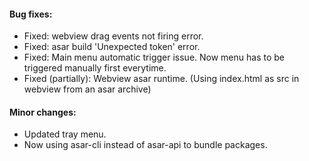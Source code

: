 #### Bug fixes:
* Fixed: webview drag events not firing error.
* Fixed: asar build 'Unexpected token' error.
* Fixed: Main menu automatic trigger issue. Now menu has to be triggered manually first everytime.
* Fixed (partially): Webview asar runtime. (Using index.html as src in webview from an asar archive)

#### Minor changes:
* Updated tray menu.
* Now using asar-cli instead of asar-api to bundle packages.
